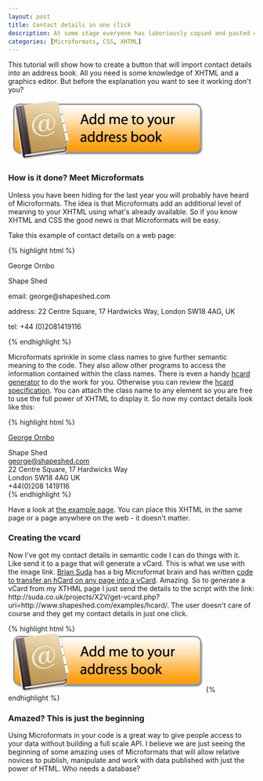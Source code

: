 ```yaml
--- 
layout: post
title: Contact details in one click
description: At some stage everyone has laboriously copied and pasted contact details from a website into their address book. Wouldn't it be nice if you could just click a graphic and see the details turn up in your address book?
categories: [Microformats, CSS, XHTML]
---
```

<p>This tutorial will show how to create a button that will import contact details into an address book. All you need is some knowledge of XHTML and a graphics editor. But before the explanation you want to see it working don't you?</p>

<a class="image" href="http://suda.co.uk/projects/X2V/get-vcard.php?uri=http://www.shapeshed.com/examples/hcard/"><img src="/images/articles/hcard_example.jpg" alt="Add me to your address book" title="Add me to your address book" width="400" height="121" /></a>


<h3>How is it done? Meet Microformats</h3>
<p>Unless you have been hiding for the last year you will probably have heard of Microformats. The idea is that Microformats add an additional level of meaning to your XHTML using what's already available. So if you know XHTML and CSS the good news is that Microformats will be easy.</p>

<p>Take this example of contact details on a web page:</p>

{% highlight html %}<p>George Ornbo</p>
<p>Shape Shed</p>
<p>email: george@shapeshed.com</p>
<p>address: 22 Centre Square, 17 Hardwicks Way, London SW18 4AG, UK</p>
<p>tel: +44 (0)2081419116</p>
{% endhighlight %}

<p>Microformats sprinkle in some class names to give further semantic meaning to the code. They also allow other programs to access the information contained within the class names.  There is even a handy <a href="http://microformats.org/code/hcard/creator">hcard generator</a> to do the work for you. Otherwise you can review the <a href="http://microformats.org/wiki/hcard">hcard specification</a>. You can attach the class name to any element so you are free to use the full power of XHTML to display it. So now my contact details look like this:</p>

{% highlight html %}<div class="vcard">
 <a class="url fn" href="http://www.shapeshed.com">George Ornbo</a>
 <div class="org">Shape Shed</div>
 <a class="email" href="mailto:george@shapeshed.com">george@shapeshed.com</a>
 <div class="adr">
  <div class="street-address">22 Centre Square, 17 Hardwicks Way</div>
  <span class="locality">London</span>
  <span class="postal-code">SW18 4AG</span>
  <span class="country-name">UK</span>
 </div>
 <div class="tel">+44(0)208 1419116</div>
</div>
{% endhighlight %}

<p class="highlight">Have a look at <a href="http://www.shapeshed.com/examples/hcard/">the example page</a>. You can place this XHTML in the same page or a page anywhere on the web - it doesn't matter.</p>


<h3>Creating the vcard</h3>

<p>Now I've got my contact details in semantic code I can do things with it. Like send it to a page that will generate a vCard. This is what we use with the image link. <a href="http://suda.co.uk">Brian Suda</a> has a big Microformat brain and has written <a href="http://suda.co.uk/projects/X2V/">code to transfer an hCard on any page into a vCard</a>. Amazing. So to generate a vCard from my XTHML page I just send the details to the script with the link: http://suda.co.uk/projects/X2V/get-vcard.php?uri=http://www.shapeshed.com/examples/hcard/. The user doesn't care of course and they get my contact details in just one click.</p>

{% highlight html %}<a href="http://suda.co.uk/projects/X2V/get-vcard.php?uri=http://www.shapeshed.com/examples/hcard/"><img src="/images/articles/hcard_example.jpg" alt="Add me to your address book" title="Add me to your address book" width="400" height="121" /></a>
{% endhighlight %}

<h3>Amazed? This is just the beginning</h3>

<p>Using Microformats in your code is a great way to give people access to your data without building a full scale API. I believe we are just seeing the beginning of some amazing uses of Microformats that will allow relative novices to publish, manipulate and work with data published with just the power of HTML. Who needs a database?</p>



